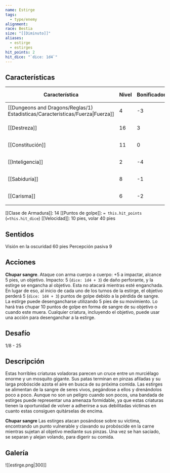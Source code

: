```yaml
---
name: Estirge
tags:
  - type/enemy
alignment: 
race: Bestia
size: "[[Diminuto]]"
aliases:
  - estirge
  - estirges
hit_points: 2
hit_dice: "`dice: 1d4`"
---
```


## Características

| Característica                                                                 | Nivel | Bonificador | Lanzar dado      |
| ------------------------------------------------------------------------------ | ----- | ----------- | ---------------- |
| [[Dungeons and Dragons/Reglas/1) Estadisticas/Características/Fuerza\|Fuerza]] | 4     | -3          | `dice: 1d20 - 3` |
| [[Destreza]]                                                                   | 16    | 3           | `dice: 1d20 + 3` |
| [[Constitución]]                                                               | 11    | 0           | `dice: 1d20 + 0` |
| [[Inteligencia]]                                                               | 2     | -4          | `dice: 1d20 - 4` |
| [[Sabiduría]]                                                                  | 8     | -1          | `dice: 1d20 - 1` |
| [[Carisma]]                                                                    | 6     | -2          | `dice: 1d20 -2`  |

[[Clase de Armadura]]: 14
[[Puntos de golpe]]: `= this.hit_points` (`=this.hit_dice`)
[[Velocidad]]: 10 pies, volar 40 pies

## Sentidos

Visión en la oscuridad 60 pies
Percepción pasiva 9

## Acciones

**Chupar sangre**. 
Ataque con arma cuerpo a cuerpo: +5 a impactar, alcance 5 pies, un objetivo. 
Impacto: 5 (`dice: 1d4 + 3`) de daño perforante, y la estirge se engancha al objetivo. Esta no atacará mientras esté enganchada. En lugar de eso, al inicio de cada uno de los turnos de la estirge, el objetivo perderá 5 (`dice: 1d4 + 3`) puntos de golpe debido a la pérdida de sangre. La estirge puede desengancharse utilizando 5 pies de su movimiento. Lo hará tras chupar 10 puntos de golpe en forma de sangre de su objetivo o cuando este muera. Cualquier criatura, incluyendo el objetivo, puede usar una acción para desenganchar a la estirge.

## Desafío

1/8 - 25 

## Descripción

 Estas horribles criaturas voladoras parecen un cruce entre un murciélago enorme y un mosquito gigante. Sus patas terminan en pinzas afiladas y su larga probóscide azota el aire en busca de su próxima comida. Las estirges se alimentan de la sangre de seres vivos, pegándose a ellos y drenándolos poco a poco. 
 Aunque no son un peligro cuando son pocos, una bandada de estirges puede representar una amenaza formidable, ya que estas criaturas tienen la oportunidad de volver a adherirse a sus debilitadas víctimas en cuanto estas consiguen quitárselas de encima. 

**Chupar sangre**
Las estirges atacan posándose sobre su víctima, encontrando un punto vulnerable y clavando su probóscide en la carne mientras sujetan al objetivo mediante sus pinzas. Una vez se han saciado, se separan y alejan volando, para digerir su comida.

## Galería

![[estirge.png|300]]